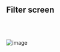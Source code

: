 <h2>Filter screen</h2>
<br><br>

![image](https://user-images.githubusercontent.com/53167193/169672115-7ab2c03a-5a3c-4703-9025-1956d74634c2.png)
